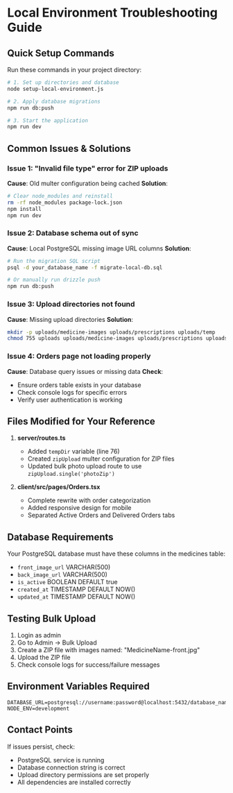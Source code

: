 # Local Environment Troubleshooting Guide

## Quick Setup Commands

Run these commands in your project directory:

```bash
# 1. Set up directories and database
node setup-local-environment.js

# 2. Apply database migrations
npm run db:push

# 3. Start the application
npm run dev
```

## Common Issues & Solutions

### Issue 1: "Invalid file type" error for ZIP uploads
**Cause**: Old multer configuration being cached
**Solution**:
```bash
# Clear node_modules and reinstall
rm -rf node_modules package-lock.json
npm install
npm run dev
```

### Issue 2: Database schema out of sync
**Cause**: Local PostgreSQL missing image URL columns
**Solution**:
```bash
# Run the migration SQL script
psql -d your_database_name -f migrate-local-db.sql

# Or manually run drizzle push
npm run db:push
```

### Issue 3: Upload directories not found
**Cause**: Missing upload directories
**Solution**:
```bash
mkdir -p uploads/medicine-images uploads/prescriptions uploads/temp
chmod 755 uploads uploads/medicine-images uploads/prescriptions uploads/temp
```

### Issue 4: Orders page not loading properly
**Cause**: Database query issues or missing data
**Check**:
- Ensure orders table exists in your database
- Check console logs for specific errors
- Verify user authentication is working

## Files Modified for Your Reference

1. **server/routes.ts**
   - Added `tempDir` variable (line 76)
   - Created `zipUpload` multer configuration for ZIP files
   - Updated bulk photo upload route to use `zipUpload.single('photoZip')`

2. **client/src/pages/Orders.tsx**
   - Complete rewrite with order categorization
   - Added responsive design for mobile
   - Separated Active Orders and Delivered Orders tabs

## Database Requirements

Your PostgreSQL database must have these columns in the medicines table:
- `front_image_url` VARCHAR(500)
- `back_image_url` VARCHAR(500)
- `is_active` BOOLEAN DEFAULT true
- `created_at` TIMESTAMP DEFAULT NOW()
- `updated_at` TIMESTAMP DEFAULT NOW()

## Testing Bulk Upload

1. Login as admin
2. Go to Admin → Bulk Upload
3. Create a ZIP file with images named: "MedicineName-front.jpg"
4. Upload the ZIP file
5. Check console logs for success/failure messages

## Environment Variables Required

```env
DATABASE_URL=postgresql://username:password@localhost:5432/database_name
NODE_ENV=development
```

## Contact Points

If issues persist, check:
- PostgreSQL service is running
- Database connection string is correct
- Upload directory permissions are set properly
- All dependencies are installed correctly